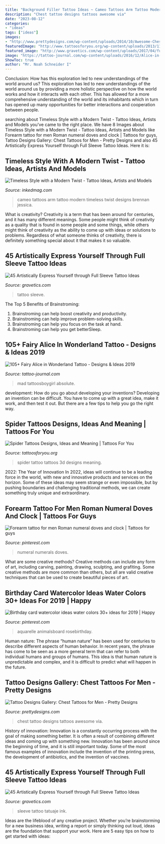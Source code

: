 ```yaml
---
title: "Background Filler Tattoo Ideas ~ Cameo Tattoos Arm Tattoo Modern Timeless Twist Designs Brennan Jessica"
description: "Chest tattoo designs tattoos awesome via"
date: "2023-08-12"
categories:
- "ideas"
tags: ["ideas"]
images:
- "http://www.prettydesigns.com/wp-content/uploads/2014/10/Awesome-Chest-Tattoo.jpg"
featuredImage: "http://www.tattoosforyou.org/wp-content/uploads/2013/11/Spider-Tattoo-3D.jpg"
featured_image: "http://www.gravetics.com/wp-content/uploads/2017/04/fullsleevetattoo-girlswithtattoos-tattoojunkeyz-ripjacobdiehl-louisvilletattooartist-mandalatattoo.jpg"
image: "https://tattoo-journal.com/wp-content/uploads/2016/12/Alice-in-Wonderland-Tattoo-97.jpg"
ShowToc: true
author: "Mr. Noah Schneider I"
---
```



Conclusion: How has this exploration led to new understandings of the world around us?
This exploration has led to new understandings of the world around us by providing a more holistic perspective on how the world works and how it interacts with each other. This has allowed for a more comprehensive understanding of the world and its inhabitants which in turn has opened up many opportunities for better interactions and cooperation between people.

	

		
searching about Timeless Style with a Modern Twist - Tattoo Ideas, Artists and Models you've came to the right place. We have 8 Images about Timeless Style with a Modern Twist - Tattoo Ideas, Artists and Models like Forearm tattoo for men Roman numeral doves and clock | Tattoos for guys, Tattoo Designs Gallery: Chest Tattoos for Men - Pretty Designs and also 45 Artistically Express Yourself through Full Sleeve Tattoo Ideas. Here it is:
		
    
## Timeless Style With A Modern Twist - Tattoo Ideas, Artists And Models

<img loading=lazy src="https://www.inkedmag.com/.image/t_share/MTU5MDMyNTUxMTcwOTc1Mzgx/arm.jpg" onerror="this.onerror=null;this.src='https://tse3.mm.bing.net/th?id=OIP.wCuQdLOo-Zs_T9M270Vt7wHaLU&amp;pid=15.1';" alt="Timeless Style with a Modern Twist - Tattoo Ideas, Artists and Models">

_Source: inkedmag.com_

>cameo tattoos arm tattoo modern timeless twist designs brennan jessica. 

	

What is creativity?
Creativity is a term that has been around for centuries, and it has many different meanings. Some people might think of creativity as a quality that is found in some people and some things, while others might think of creativity as the ability to come up with ideas or solutions to problems. Regardless of what someone thinks of creativity, there is definitely something special about it that makes it so valuable.

    
## 45 Artistically Express Yourself Through Full Sleeve Tattoo Ideas

<img loading=lazy src="http://www.gravetics.com/wp-content/uploads/2017/04/fullsleevetattoo-girlswithtattoos-tattoojunkeyz-ripjacobdiehl-louisvilletattooartist-mandalatattoo.jpg" onerror="this.onerror=null;this.src='https://tse1.mm.bing.net/th?id=OIP.H8aOB8s4SCydDrOT8dLbpwHaHa&amp;pid=15.1';" alt="45 Artistically Express Yourself through Full Sleeve Tattoo Ideas">

_Source: gravetics.com_

>tattoo sleeve. 

	

The Top 5 Benefits of Brainstroming:
1. Brainstroming can help boost creativity and productivity.
2. Brainstroming can help improve problem-solving skills.
3. Brainstroming can help you focus on the task at hand.
4. Brainstroming can help you get betterSleep.

    
## 105+ Fairy Alice In Wonderland Tattoo - Designs &amp; Ideas 2019

<img loading=lazy src="https://tattoo-journal.com/wp-content/uploads/2016/12/Alice-in-Wonderland-Tattoo-97.jpg" onerror="this.onerror=null;this.src='https://tse3.mm.bing.net/th?id=OIP.UvmrUokVLFaUse8fozLE9gHaHa&amp;pid=15.1';" alt="105+ Fairy Alice in Wonderland Tattoo - Designs &amp; Ideas 2019">

_Source: tattoo-journal.com_

>mad tattoosboygirl absolute. 

	

development: How do you go about developing your inventions?
Developing an invention can be difficult. You have to come up with a great idea, make it work, and then test it out. But there are a few tips to help you go the right way.

    
## Spider Tattoos Designs, Ideas And Meaning | Tattoos For You

<img loading=lazy src="http://www.tattoosforyou.org/wp-content/uploads/2013/11/Spider-Tattoo-3D.jpg" onerror="this.onerror=null;this.src='https://tse2.mm.bing.net/th?id=OIP.th6aITxrg8Nekxj4nner3AHaJ3&amp;pid=15.1';" alt="Spider Tattoos Designs, Ideas and Meaning | Tattoos For You">

_Source: tattoosforyou.org_

>spider tattoo tattoos 3d designs meaning. 

	

2022: The Year of Innovation
In 2022, ideas will continue to be a leading force in the world, with new and innovative products and services on the horizon. Some of these ideas may seem strange or even impossible, but by pushing boundaries and challenging traditional methods, we can create something truly unique and extraordinary.

    
## Forearm Tattoo For Men Roman Numeral Doves And Clock | Tattoos For Guys

<img loading=lazy src="https://i.pinimg.com/736x/ff/37/8d/ff378d6678147794cb9376af2ca67953.jpg" onerror="this.onerror=null;this.src='https://tse1.mm.bing.net/th?id=OIP.FPK5R0Ymtix5U2rB7gVrewHaJ3&amp;pid=15.1';" alt="Forearm tattoo for men Roman numeral doves and clock | Tattoos for guys">

_Source: pinterest.com_

>numeral numerals doves. 

	

What are some creative methods?
Creative methods can include any form of art, including carving, painting, drawing, sculpting, and grafiting. Some creative methods are more common than others, but all are valid creative techniques that can be used to create beautiful pieces of art.

    
## Birthday Card Watercolor Ideas Water Colors 30+ Ideas For 2019 | Happy

<img loading=lazy src="https://i.pinimg.com/736x/b2/ab/27/b2ab270c9f098fd377d9960bfb8d073e.jpg" onerror="this.onerror=null;this.src='https://tse4.mm.bing.net/th?id=OIP.-4n2WWPj-cYRb7N6wrt5PgAAAA&amp;pid=15.1';" alt="Birthday card watercolor ideas water colors 30+ ideas for 2019 | Happy">

_Source: pinterest.com_

>aquarelle animalsboard rosebirthday. 

	

Human nature:
The phrase “human nature” has been used for centuries to describe different aspects of human behavior. In recent years, the phrase has come to be seen as a more general term that can refer to both individual humans and groups of humans. This idea is that human nature is unpredictable and complex, and it is difficult to predict what will happen in the future.

    
## Tattoo Designs Gallery: Chest Tattoos For Men - Pretty Designs

<img loading=lazy src="http://www.prettydesigns.com/wp-content/uploads/2014/10/Awesome-Chest-Tattoo.jpg" onerror="this.onerror=null;this.src='https://tse3.mm.bing.net/th?id=OIP.grz58RKtNSzGLaGFwqMnvAHaHa&amp;pid=15.1';" alt="Tattoo Designs Gallery: Chest Tattoos for Men - Pretty Designs">

_Source: prettydesigns.com_

>chest tattoo designs tattoos awesome via. 

	

History of innovation:
Innovation is a constantly occurring process with the goal of making something better. It is often a result of combining different ideas and coming up with something new. Innovation has been around since the beginning of time, and it is still important today. Some of the most famous examples of innovation include the invention of the printing press, the development of antibiotics, and the invention of vaccines.

    
## 45 Artistically Express Yourself Through Full Sleeve Tattoo Ideas

<img loading=lazy src="https://www.gravetics.com/wp-content/uploads/2017/04/fullsleevetattoo-olimpusgods-blackandgreytattoo-tatuajededioses-tatuaje-ink-inked.jpg" onerror="this.onerror=null;this.src='https://tse3.mm.bing.net/th?id=OIP.FoYVR57Asrz-kS9s2teDewHaHa&amp;pid=15.1';" alt="45 Artistically Express Yourself through Full Sleeve Tattoo Ideas">

_Source: gravetics.com_

>sleeve tattoo tatuaje ink. 

	

Ideas are the lifeblood of any creative project. Whether you’re brainstorming for a new business idea, writing a report or simply thinking out loud, ideas are the foundation that support your work. Here are 5 easy tips on how to get started with ideas: 


